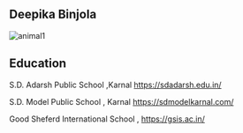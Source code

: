 ## Deepika Binjola
![animal1](https://user-images.githubusercontent.com/102277641/169052131-7c9492b4-30c4-4b8e-bd6e-87286e6bd42c.jpg)

## Education 

S.D. Adarsh Public School ,Karnal https://sdadarsh.edu.in/

S.D. Model Public School , Karnal  https://sdmodelkarnal.com/

Good Sheferd International School , https://gsis.ac.in/